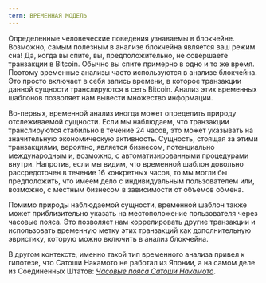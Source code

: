 ```yaml
---
term: ВРЕМЕННАЯ МОДЕЛЬ
---
```


Определенные человеческие поведения узнаваемы в блокчейне. Возможно, самым полезным в анализе блокчейна является ваш режим сна! Да, когда вы спите, вы, предположительно, не совершаете транзакции в Bitcoin. Обычно вы спите примерно в одно и то же время. Поэтому временные анализы часто используются в анализе блокчейна. Это просто включает в себя запись времени, в которое транзакции данной сущности транслируются в сеть Bitcoin. Анализ этих временных шаблонов позволяет нам вывести множество информации.

Во-первых, временной анализ иногда может определить природу отслеживаемой сущности. Если мы наблюдаем, что транзакции транслируются стабильно в течение 24 часов, это может указывать на значительную экономическую активность. Сущность, стоящая за этими транзакциями, вероятно, является бизнесом, потенциально международным и, возможно, с автоматизированными процедурами внутри. Напротив, если мы видим, что временной шаблон довольно рассредоточен в течение 16 конкретных часов, то мы могли бы предположить, что имеем дело с индивидуальным пользователем или, возможно, с местным бизнесом в зависимости от объемов обмена.

Помимо природы наблюдаемой сущности, временной шаблон также может приблизительно указать на местоположение пользователя через часовые пояса. Это позволяет нам коррелировать другие транзакции и использовать временную метку этих транзакций как дополнительную эвристику, которую можно включить в анализ блокчейна.

В другом контексте, именно такой тип временного анализа привел к гипотезе, что Сатоши Накамото не работал из Японии, а на самом деле из Соединенных Штатов: [_Часовые пояса Сатоши Накамото_](https://medium.com/@insearchofsatoshi/the-time-zones-of-satoshi-nakamoto-aa40f035178f).